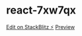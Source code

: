 # react-7xw7qx

[Edit on StackBlitz ⚡️](https://stackblitz.com/edit/react-7xw7qx)
[Preview](https://react-7xw7qx.stackblitz.io)